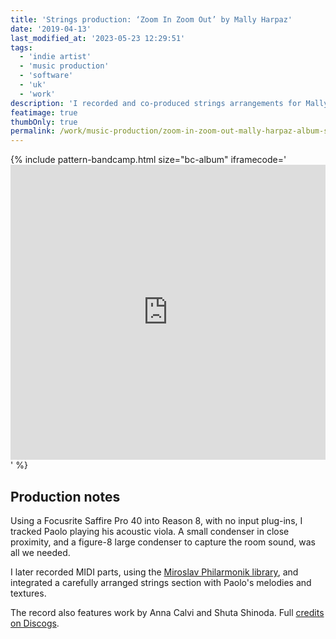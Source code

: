 ```yaml
---
title: 'Strings production: ‘Zoom In Zoom Out’ by Mally Harpaz'
date: '2019-04-13'
last_modified_at: '2023-05-23 12:29:51'
tags:
  - 'indie artist'
  - 'music production'
  - 'software'
  - 'uk'
  - 'work'
description: 'I recorded and co-produced strings arrangements for Mally Harpaz new solo album, in collaboration with Paolo Clementi.'
featimage: true
thumbOnly: true
permalink: /work/music-production/zoom-in-zoom-out-mally-harpaz-album-strings-production/
---
```

{% include pattern-bandcamp.html size="bc-album" iframecode='<iframe style="border: 0; width: 100%; height: 472px;" src="https://bandcamp.com/EmbeddedPlayer/album=1269621726/size=large/bgcol=ffffff/linkcol=333333/artwork=small/transparent=true/"><a href="https://mallyharpaz.bandcamp.com/album/zoom-in-zoom-out">Zoom In Zoom Out by Mally Harpaz</a></iframe>' %}

## Production notes

Using a Focusrite Saffire Pro 40 into Reason 8, with no input plug-ins, I tracked Paolo playing his acoustic viola. A small condenser in close proximity, and a figure-8 large condenser to capture the room sound, was all we needed.

I later recorded MIDI parts, using the [Miroslav Philarmonik library](https://www.ikmultimedia.com/products/philharmonik2/), and integrated a carefully arranged strings section with Paolo's melodies and textures.

The record also features work by Anna Calvi and Shuta Shinoda. Full [credits on Discogs](https://www.discogs.com/release/16808382-Mally-Harpaz-Zoom-In-Zoom-Out).